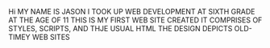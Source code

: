 Hi MY NAME IS JASON I TOOK UP WEB DEVELOPMENT AT SIXTH GRADE AT THE AGE OF 11 
THIS IS MY FIRST WEB SITE CREATED
IT COMPRISES OF STYLES, SCRIPTS, AND THJE USUAL HTML
THE DESIGN DEPICTS OLD-TIMEY WEB SITES
